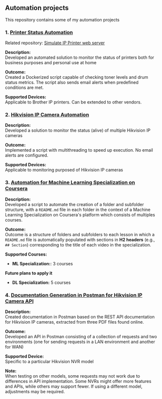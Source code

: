 ## Automation projects

This repository contains some of my automation projects

### 1. [Printer Status Automation](https://github.com/mvarrone/printer-monitoring)
Related repository: [Simulate IP Printer web server](https://github.com/mvarrone/simulate-ip-printer-webserver)

**Description:**  
Developed an automated solution to monitor the status of printers both for business purposes and personal use at home

**Outcome:**  
Created a Dockerized script capable of checking toner levels and drum status metrics. The script also sends email alerts when predefined conditions are met.

**Supported Devices:**  
Applicable to Brother IP printers. Can be extended to other vendors.

### 2. [Hikvision IP Camera Automation](https://github.com/mvarrone/check-rtsp-camera-status)

**Description:**  
Developed a solution to monitor the status (alive) of multiple Hikvision IP cameras

**Outcome:**  
Implemented a script with multithreading to speed up execution. No email alerts are configured.

**Supported Devices:**  
Applicable to monitoring purposed of Hikvision IP cameras

### 3. [Automation for Machine Learning Specialization on Coursera](https://github.com/mvarrone/coursera-scripts)

**Description:**  
Developed a script to automate the creation of a folder and subfolder structure, with a `README.md` file in each folder in the context of a Machine Learning Specialization on Coursera's platform which consists of multiples courses.

**Outcome:**  
Outcome is a structure of folders and subfolders to each lesson in which a `README.md` file is automatically populated with sections in **H2 headers** (e.g., `## Section`) corresponding to the title of each video in the specialization.  

**Supported Courses:**  
- **ML Specialization:**: 3 courses 

**Future plans to apply it** 
- **DL Specialization:** 5 courses

### 4. [Documentation Generation in Postman for Hikvision IP Camera API](https://github.com/mvarrone/hikvision-nvr-postman-collection)

**Description:**  
Created documentation in Postman based on the REST API documentation for Hikvision IP cameras, extracted from three PDF files found online.

**Outcome:**  
Developed an API in Postman consisting of a collection of requests and two environments (one for sending requests in a LAN environment and another for WAN)

**Supported Device:**  
Specific to a particular Hikvision NVR model

**Note:**  
When testing on other models, some requests may not work due to differences in API implementation. Some NVRs might offer more features and APIs, while others may support fewer. If using a different model, adjustments may be required.
